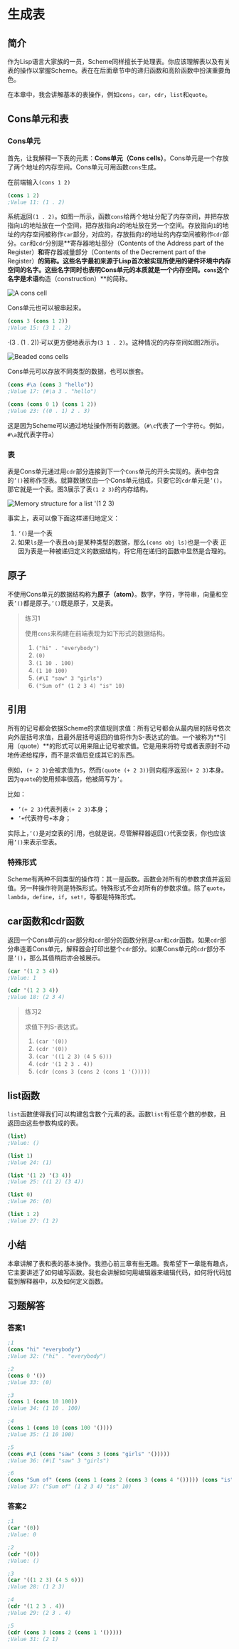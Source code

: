 # 生成表

## 简介

作为Lisp语言大家族的一员，Scheme同样擅长于处理表。你应该理解表以及有关表的操作以掌握Scheme。表在在后面章节中的递归函数和高阶函数中扮演重要角色。

在本章中，我会讲解基本的表操作，例如`cons`，`car`，`cdr`，`list`和`quote`。

## Cons单元和表

### Cons单元

首先，让我解释一下表的元素：**Cons单元（Cons cells）**。Cons单元是一个存放了两个地址的内存空间。Cons单元可用函数`cons`生成。

在前端输入`(cons 1 2)`

```scheme
(cons 1 2)
;Value 11: (1 . 2)
```

系统返回`(1 . 2)`。如图一所示，函数`cons`给两个地址分配了内存空间，并把存放指向`1`的地址放在一个空间，把存放指向`2`的地址放在另一个空间。存放指向`1`的地址的内存空间被称作`car`部分，对应的，存放指向`2`的地址的内存空间被称作`cdr`部分。`car`和`cdr`分别是**寄存器地址部分（Contents of the Address part of the Register）**和**寄存器减量部分（Contents of the Decrement part of the Register）**的简称。这些名字最初来源于Lisp首次被实现所使用的硬件环境中内存空间的名字。这些名字同时也表明Cons单元的本质就是一个内存空间。`cons`这个名字是术语**构造（construction）**的简称。

![A cons cell](figures/cons2.png)

Cons单元也可以被串起来。

```scheme
(cons 3 (cons 1 2))
;Value 15: (3 1 . 2)
```

·(3 . (1 . 2))·可以更方便地表示为`(3 1 . 2)`。这种情况的内存空间如图2所示。

![Beaded cons cells](figures/conss2.png)

Cons单元可以存放不同类型的数据，也可以嵌套。

```scheme
(cons #\a (cons 3 "hello"))
;Value 17: (#\a 3 . "hello")

(cons (cons 0 1) (cons 1 2))
;Value 23: ((0 . 1) 2 . 3)
```

这是因为Scheme可以通过地址操作所有的数据。（`#\c`代表了一个字符`c`。例如，`#\a`就代表字符`a`）

### 表

表是Cons单元通过用`cdr`部分连接到下一个`Cons`单元的开头实现的。表中包含的`’()`被称作空表。就算数据仅由一个Cons单元组成，只要它的`cdr`单元是`’()`，那它就是一个表。图3展示了表`(1 2 3)`的内存结构。

![Memory structure for a list '(1 2 3)](./figures/conss2.png)


事实上，表可以像下面这样递归地定义：

1. `‘()`是一个表
2. 如果`ls`是一个表且`obj`是某种类型的数据，那么`(cons obj ls)`也是一个表
正因为表是一种被递归定义的数据结构，将它用在递归的函数中显然是合理的。

## 原子

不使用Cons单元的数据结构称为**原子（atom）**。数字，字符，字符串，向量和空表`’()`都是原子。`’()`既是原子，又是表。

> 练习1
> 
> 使用`cons`来构建在前端表现为如下形式的数据结构。
> 
> 1. `("hi" . "everybody")`
> 2. `(0)`
> 3. `(1 10 . 100)`
> 4. `(1 10 100)`
> 5. `(#\I "saw" 3 "girls")`
> 6. `("Sum of" (1 2 3 4) "is" 10)`

## 引用

所有的记号都会依据Scheme的求值规则求值：所有记号都会从最内层的括号依次向外层括号求值，且最外层括号返回的值将作为S-表达式的值。一个被称为**引用（quote）**的形式可以用来阻止记号被求值。它是用来将符号或者表原封不动地传递给程序，而不是求值后变成其它的东西。

例如，`(+ 2 3)`会被求值为`5`，然而`(quote (+ 2 3))`则向程序返回`(+ 2 3)`本身。因为`quote`的使用频率很高，他被简写为`’`。

比如：

+ `’(+ 2 3)`代表列表`(+ 2 3)`本身；
+ `’+`代表符号`+`本身；

实际上，`’()`是对空表的引用，也就是说，尽管解释器返回`()`代表空表，你也应该用`’()`来表示空表。

### 特殊形式

Scheme有两种不同类型的操作符：其一是函数。函数会对所有的参数求值并返回值。另一种操作符则是特殊形式。特殊形式不会对所有的参数求值。除了`quote`，`lambda`，`define`，`if`，`set!`，等都是特殊形式。

## car函数和cdr函数

返回一个Cons单元的`car`部分和`cdr`部分的函数分别是`car`和`cdr`函数。如果`cdr`部分串连着Cons单元，解释器会打印出整个`cdr`部分。如果Cons单元的`cdr`部分不是`’()`，那么其值稍后亦会被展示。

```scheme
(car '(1 2 3 4))
;Value: 1

(cdr '(1 2 3 4))
;Value 18: (2 3 4)
```

> 练习2
> 
> 求值下列S-表达式。
> 
> 1. `(car '(0))`
> 2. `(cdr '(0))`
> 3. `(car '((1 2 3) (4 5 6)))`
> 4. `(cdr '(1 2 3 . 4))`
> 5. `(cdr (cons 3 (cons 2 (cons 1 '()))))`

## list函数

`list`函数使得我们可以构建包含数个元素的表。函数`list`有任意个数的参数，且返回由这些参数构成的表。

```scheme
(list)
;Value: ()

(list 1)
;Value 24: (1)

(list '(1 2) '(3 4))
;Value 25: ((1 2) (3 4))

(list 0)
;Value 26: (0)

(list 1 2)
;Value 27: (1 2)
```

## 小结

本章讲解了表和表的基本操作。我担心前三章有些无趣。我希望下一章能有趣点，它主要讲述了如何编写函数。我也会讲解如何用编辑器来编辑代码，如何将代码加载到解释器中，以及如何定义函数。

## 习题解答

### 答案1

```scheme
;1
(cons "hi" "everybody")
;Value 32: ("hi" . "everybody")

;2
(cons 0 '())
;Value 33: (0)

;3
(cons 1 (cons 10 100))
;Value 34: (1 10 . 100)

;4
(cons 1 (cons 10 (cons 100 '())))
;Value 35: (1 10 100)

;5
(cons #\I (cons "saw" (cons 3 (cons "girls" '()))))
;Value 36: (#\I "saw" 3 "girls")

;6
(cons "Sum of" (cons (cons 1 (cons 2 (cons 3 (cons 4 '())))) (cons "is" (cons 10 '()))))
;Value 37: ("Sum of" (1 2 3 4) "is" 10)
```

### 答案2

```scheme
;1
(car '(0))
;Value: 0

;2
(cdr '(0))
;Value: ()

;3
(car '((1 2 3) (4 5 6)))
;Value 28: (1 2 3)

;4
(cdr '(1 2 3 . 4))
;Value 29: (2 3 . 4)

;5
(cdr (cons 3 (cons 2 (cons 1 '()))))
;Value 31: (2 1)
```
